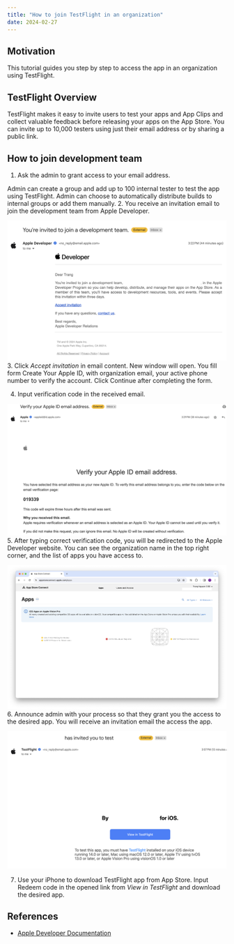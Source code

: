 ```yaml
---
title: "How to join TestFlight in an organization"
date: 2024-02-27
---
```

## Motivation
This tutorial guides you step by step to access the app in an organization using TestFlight.

## TestFlight Overview
TestFlight makes it easy to invite users to test your apps and App Clips and collect valuable feedback before releasing your apps on the App Store. You can invite up to 10,000 testers using just their email address or by sharing a public link.

## How to join development team
1. Ask the admin to grant access to your email address.

Admin can create a group and add up to 100 internal tester to test the app using TestFlight. Admin can choose to automatically distribute builds to internal groups or add them manually.
2. You receive an invitation email to join the development team from Apple Developer.

![invitation-email](../docs/asset/2024-02-27-invitation-email.png)
3. Click _Accept invitation_ in email content. New window will open. You fill form Create Your Apple ID, with organization email, your active phone number to verify the account. Click Continue after completing the form.

4. Input verification code in the received email.

![verification-code](../docs/asset/2024-02-27-verification-code.png)
5. After typing correct verification code, you will be redirected to the Apple Developer website. You can see the organization name in the top right corner, and the list of apps you have access to.

![home](../docs/asset/2024-02-27-home.png)
6. Announce admin with your process so that they grant you the access to the desired app. You will receive an invitation email the access the app.

![grant-app](../docs/asset/2024-02-27-grant-app.png)

7. Use your iPhone to download TestFlight app from App Store. Input Redeem code in the opened link from _View in TestFlight_ and download the desired app.
## References
- [Apple Developer Documentation](https://developer.apple.com/testflight/)